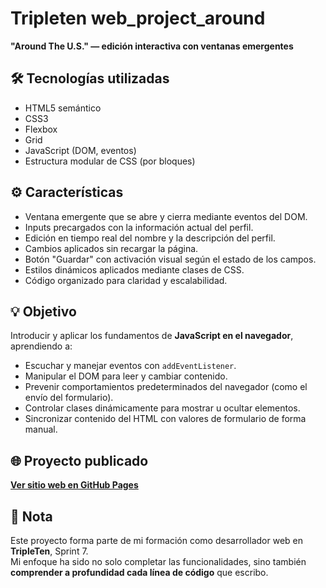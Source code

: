 # Tripleten web_project_around
 
**"Around The U.S." — edición interactiva con ventanas emergentes**

## 🛠 Tecnologías utilizadas
- HTML5 semántico  
- CSS3  
- Flexbox
- Grid  
- JavaScript (DOM, eventos)  
- Estructura modular de CSS (por bloques)

## ⚙️ Características

- Ventana emergente que se abre y cierra mediante eventos del DOM.
- Inputs precargados con la información actual del perfil.
- Edición en tiempo real del nombre y la descripción del perfil.
- Cambios aplicados sin recargar la página.
- Botón "Guardar" con activación visual según el estado de los campos.
- Estilos dinámicos aplicados mediante clases de CSS.
- Código organizado para claridad y escalabilidad.

## 💡 Objetivo

Introducir y aplicar los fundamentos de **JavaScript en el navegador**, aprendiendo a:

- Escuchar y manejar eventos con `addEventListener`.
- Manipular el DOM para leer y cambiar contenido.
- Prevenir comportamientos predeterminados del navegador (como el envío del formulario).
- Controlar clases dinámicamente para mostrar u ocultar elementos.
- Sincronizar contenido del HTML con valores de formulario de forma manual.

## 🌐 Proyecto publicado

**[Ver sitio web en GitHub Pages](#https://alphafranck.github.io/web_project_around/)**

## 📝 Nota

Este proyecto forma parte de mi formación como desarrollador web en **TripleTen**, Sprint 7.  
Mi enfoque ha sido no solo completar las funcionalidades, sino también **comprender a profundidad cada línea de código** que escribo.
